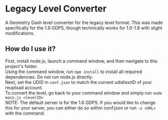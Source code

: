 # Legacy Level Converter
A Geometry Dash level converter for the legacy level format. This was made specifically for the 1.6 GDPS, though technically works for 1.0-1.8 with slight modifications.
## How do I use it?
First, install node.js, launch a command window, and then navigate to this project's folder.\
Using the command window, run `npm install` to install all required dependencies. Do not run node.js directly.\
Next, set the UDID in `conf.json` to match the current udid/extID of your reupload account.\
To convert the level, go back to your command window and simply run `node main.js <levelID>`\
NOTE: The default server is for the 1.6 GDPS. If you would like to change this for your server, you can either do so within conf.json or run `-u <URL>` with the command.
